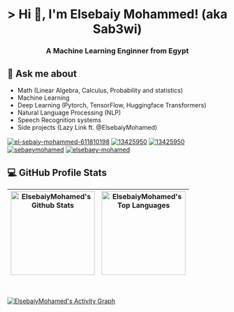 <h1 align="center">> Hi 👋, I'm Elsebaiy Mohammed! (aka Sab3wi) </h1>
<h3 align="center">A Machine Learning Enginner from Egypt</h3>

## 💬 Ask me about
- Math (Linear Algebra, Calculus, Probability and statistics)
- Machine Learning
- Deep Learning (Pytorch, TensorFlow, Huggingface Transformers)
- Natural Language Processing (NLP)
- Speech Recognition systems
- Side projects (Lazy Link ft. @ElsebaiyMohamed)


<a href="https://www.linkedin.com/in/sebaie-mohammed/" target="blank"><img align="center" src="https://img.shields.io/badge/LinkedIn-0077B5?style=for-the-badge&logo=linkedin&logoColor=white" alt="el-sebaiy-mohammed-611810198"/></a> 
<a href="https://huggingface.co/seba3y" target="blank"><img align="center" src="https://img.shields.io/badge/Huggingface-FF9D00?style=for-the-badge&logo=huggingface&logoColor=white" alt="13425950"/></a> 
<a href="https://stackoverflow.com/users/13425950" target="blank"><img align="center" src="https://img.shields.io/badge/Stack_Overflow-FE7A16?style=for-the-badge&logo=stack-overflow&logoColor=white" alt="13425950"/></a> 
<a href="https://kaggle.com/sebaeymohamed" target="blank"><img align="center" src="https://img.shields.io/badge/Kaggle-20BEFF?style=for-the-badge&logo=Kaggle&logoColor=white" alt="sebaeymohamed" /></a> 
<a href="https://www.leetcode.com/elsebaey-mohamed" target="blank"><img align="center" src="https://img.shields.io/badge/-LeetCode-FFA116?style=for-the-badge&logo=LeetCode&logoColor=black" alt="elsebaey-mohamed"/></a> 
</p>



 <h2>💻 GitHub Profile Stats</h3>

  <!-- https://github.com/anuraghazra/github-readme-stats -->
| <a href="https://github.com/anuraghazra/github-readme-stats"><img alt="ElsebaiyMohamed's Github Stats" src="https://denvercoder1-github-readme-stats.vercel.app/api/?username=ElsebaiyMohamed&show_icons=true&include_all_commits=true&count_private=true&theme=react&hide_border=true&bg_color=1F222E&title_color=F85D7F&icon_color=F8D866" height="192px"/></a> | <a href="https://github.com/anuraghazra/github-readme-stats"><img alt="ElsebaiyMohamed's Top Languages" src="https://denvercoder1-github-readme-stats.vercel.app/api/top-langs/?username=ElsebaiyMohamed&langs_count=8&layout=compact&theme=react&hide_border=true&bg_color=1F222E&title_color=F85D7F&icon_color=F8D866&hide=Jupyter%20Notebook,Roff" height="192px"/></a>|
|--|--|
  <br/>

  <!-- https://github.com/ElsebaiyMohamed/github-readme-activity-graph -->

  <a href="https://github.com/ElsebaiyMohamed/github-readme-activity-graph"><img alt="ElsebaiyMohamed's Activity Graph" src="https://github-readme-activity-graph.vercel.app/graph/?username=ElsebaiyMohamed&bg_color=1F222E&color=F8D866&line=F85D7F&point=FFFFFF&hide_border=true" /></a>
